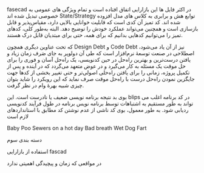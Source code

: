 fasecad
در اکثر فایل ها این بازارایی اتفاق افتاده است و تمام ویژگی های عمومی به خصوصی تبدیل شده اند
 State/Strategy
توابع هش و برابری به کلاس های مدل افزوده شده اند.
کد تمیز آن کدی است که قابلیت خوانایی بالایی دارد، مقیاس‌پذیر و قابل بازسازی است و همچنین می‌تواند عملکرد خودش را توضیح دهد. 
البته به‌طور کلی، کدهای تمیز را می‌توانیم کدهایی بدانیم که برای همه، حتی برای مبتدیان قابل درک هستند.

که تحت عناوین دیگری همچون Design Debt و Code Debt نیز از آن یاد می‌شود، 
اصطلاحی در صنعت توسعهٔ نرم‌افزار است که طی آن دولوپر به جای صَرف زمان زیاد و یافتن درست‌ترین و بهترین راه‌حل در حین کدنویسی،
یک راه‌حل آسان و فوری را برای حل موقت یک مسئله به کار می‌گیرد و در عوض متعهد می‌گردد 
که در آینده و پس از تکمیل پروژه، زمانی را برای یافتن راه‌حلی اصولی‌تر و حتی تغییر بخشی از کد‌ها جهت جایگزین نمودن
راه‌حل درست با راه‌حل موقت صرف نماید که این رویکرد را شاید بتوان چیزی شبیه بهره‌ٔ وام در نظر گرفت.


بوی بد نتیجه برنامه نویسی ضعیف یا نادرست است. این blips در کد برنامه
اغلب می تواند به طور مستقیم به اشتباهات توسط برنامه نویس برنامه در طول فرآیند کدنویسی ردیابی شود. به طور معمول، 
بوی کد ناشی از عدم نوشتن کد مطابق با استانداردهای لازم است


Baby Poo
Sewers on a hot day
Bad breath
Wet Dog
Fart




دسته بندی سوم


استفاده از بازارایی fascad


در مواقعی که زمان و پیچیدگی اهمیتی ندارد

